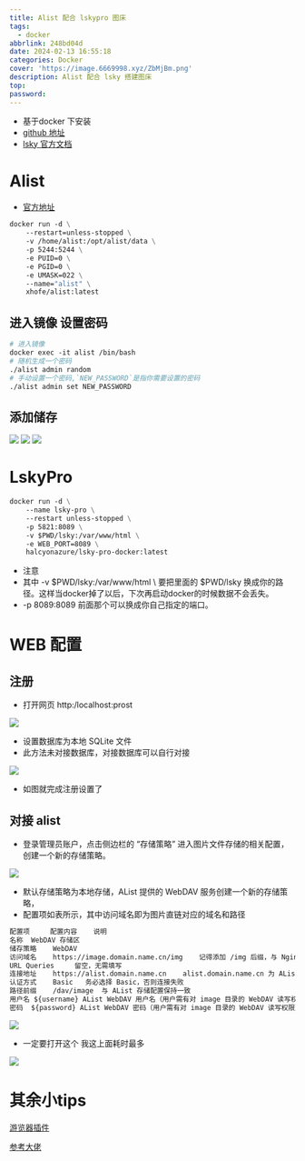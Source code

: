 ```yaml
---
title: Alist 配合 lskypro 图床
tags:
  - docker
abbrlink: 248bd04d
date: 2024-02-13 16:55:18
categories: Docker
cover: 'https://image.6669998.xyz/ZbMjBm.png'
description: Alist 配合 lsky 搭建图床
top:
password:
---
```


- 基于docker 下安装
- [github 地址](https://github.com/HalcyonAzure/lsky-pro-docker)
- [lsky 官方文档 ](https://docs.lsky.pro/)

#  Alist

- [官方地址]()

```dockerfile
docker run -d \
    --restart=unless-stopped \
    -v /home/alist:/opt/alist/data \
    -p 5244:5244 \
    -e PUID=0 \
    -e PGID=0 \
    -e UMASK=022 \
    --name="alist" \
    xhofe/alist:latest
```

## 进入镜像 设置密码

```dockerfile
# 进入镜像
docker exec -it alist /bin/bash
# 随机生成一个密码
./alist admin random
# 手动设置一个密码,`NEW_PASSWORD`是指你需要设置的密码
./alist admin set NEW_PASSWORD
```
## 添加储存

![](https://image.6669998.xyz/A5rJbd.png)
![](https://image.6669998.xyz/2pqko9.png)
![](https://image.6669998.xyz/FbntYS.png)

# LskyPro

```dockerfile
docker run -d \
    --name lsky-pro \
    --restart unless-stopped \
    -p 5821:8089 \
    -v $PWD/lsky:/var/www/html \
    -e WEB_PORT=8089 \
    halcyonazure/lsky-pro-docker:latest
```
- 注意
- 其中 -v $PWD/lsky:/var/www/html \ 要把里面的 $PWD/lsky 换成你的路径。这样当docker掉了以后，下次再启动docker的时候数据不会丢失。
- -p 8089:8089 前面那个可以换成你自己指定的端口。

# WEB 配置

## 注册

- 打开网页 http:/localhost:prost

![](https://image.6669998.xyz/onVy1Y.png)

- 设置数据库为本地 SQLite 文件 
- 此方法未对接数据库，对接数据库可以自行对接

![](https://image.6669998.xyz/8vkASe.png)

- 如图就完成注册设置了

## 对接 alist

- 登录管理员账户，点击侧边栏的 “存储策略” 进入图片文件存储的相关配置，创建一个新的存储策略。

![](https://image.6669998.xyz/vcB0dF.png)

- 默认存储策略为本地存储，AList 提供的 WebDAV 服务创建一个新的存储策略，
- 配置项如表所示，其中访问域名即为图片直链对应的域名和路径

```handlebars
配置项  	配置内容	说明
名称	WebDAV 存储区	
储存策略	WebDAV	
访问域名	https://image.domain.name.cn/img	记得添加 /img 后缀，与 Nginx 配置保持一致
URL Queries		留空，无需填写
连接地址	https://alist.domain.name.cn	alist.domain.name.cn 为 AList 服务访问域名
认证方式	Basic	务必选择 Basic，否则连接失败
路径前缀	/dav/image	与 AList 存储配置保持一致
用户名	${username}	AList WebDAV 用户名（用户需有对 image 目录的 WebDAV 读写权限）
密码	${password}	AList WebDAV 密码（用户需有对 image 目录的 WebDAV 读写权限）
```

![](https://image.6669998.xyz/cDjZAJ.png)

- 一定要打开这个 我这上面耗时最多

![](https://image.6669998.xyz/i0JTFX.png)

# 其余小tips

[游览器插件](https://github.com/wisp-x/lsky-pro-chrome-extension/releases)


[参考大佬](https://blog.leohao.cn/2023/04/15/image-hub-tutorial/)